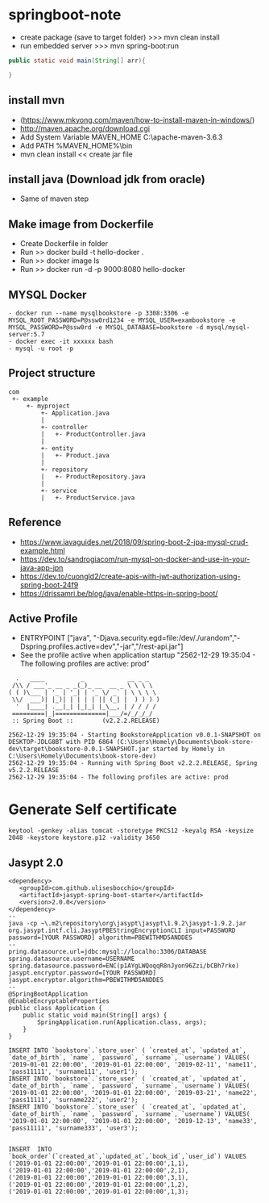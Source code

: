 # springboot-note

- create package (save to target folder) >>> mvn clean install
- run embedded server >>> mvn spring-boot:run

```java
public static void main(String[] arr){

}
```


## install mvn 
- (https://www.mkyong.com/maven/how-to-install-maven-in-windows/)
- http://maven.apache.org/download.cgi
- Add System Variable MAVEN_HOME  C:\apache-maven-3.6.3
- Add PATH %MAVEN_HOME%\bin
- mvn clean install  << create jar file

## install java (Download jdk from oracle)
- Same of maven step


## Make image from Dockerfile
- Create Dockerfile in folder
- Run >> docker build -t hello-docker .
- Run >> docker image ls
- Run >> docker run -d -p 9000:8080 hello-docker

## MYSQL Docker
```
- docker run --name mysqlbookstore -p 3308:3306 -e MYSQL_ROOT_PASSWORD=P@ssw0rd1234 -e MYSQL_USER=exambookstore -e MYSQL_PASSWORD=P@ssw0rd -e MYSQL_DATABASE=bookstore -d mysql/mysql-server:5.7
- docker exec -it xxxxxx bash
- mysql -u root -p
```


## Project structure
```
com
 +- example
     +- myproject
         +- Application.java
         |
         +- controller
         |   +- ProductController.java      
         |
         +- entity
         |   +- Product.java   
         |
         +- repository
         |   +- ProductRepository.java
         |
         +- service
         |   +- ProductService.java
```



## Reference
- https://www.javaguides.net/2018/09/spring-boot-2-jpa-mysql-crud-example.html
- https://dev.to/sandrogiacom/run-mysql-on-docker-and-use-in-your-java-app-jpn
- https://dev.to/cuongld2/create-apis-with-jwt-authorization-using-spring-boot-24f9
- https://drissamri.be/blog/java/enable-https-in-spring-boot/

## Active Profile

- ENTRYPOINT ["java", "-Djava.security.egd=file:/dev/./urandom","-Dspring.profiles.active=dev","-jar","/rest-api.jar"]
- See the profile active when application startup "2562-12-29 19:35:04 - The following profiles are active: prod"
```
  .   ____          _            __ _ _
 /\\ / ___'_ __ _ _(_)_ __  __ _ \ \ \ \
( ( )\___ | '_ | '_| | '_ \/ _` | \ \ \ \
 \\/  ___)| |_)| | | | | || (_| |  ) ) ) )
  '  |____| .__|_| |_|_| |_\__, | / / / /
 =========|_|==============|___/=/_/_/_/
 :: Spring Boot ::        (v2.2.2.RELEASE)

2562-12-29 19:35:04 - Starting BookstoreApplication v0.0.1-SNAPSHOT on DESKTOP-JDLG8BT with PID 6864 (C:\Users\Homely\Documents\book-store-dev\target\bookstore-0.0.1-SNAPSHOT.jar started by Homely in C:\Users\Homely\Documents\book-store-dev)
2562-12-29 19:35:04 - Running with Spring Boot v2.2.2.RELEASE, Spring v5.2.2.RELEASE
2562-12-29 19:35:04 - The following profiles are active: prod
```


# Generate Self certificate
```
keytool -genkey -alias tomcat -storetype PKCS12 -keyalg RSA -keysize 2048 -keystore keystore.p12 -validity 3650
```

## Jasypt 2.0
```
<dependency>
   <groupId>com.github.ulisesbocchio</groupId>
   <artifactId>jasypt-spring-boot-starter</artifactId>
   <version>2.0.0</version>
</dependency>
--
java -cp ~\.m2\repository\org\jasypt\jasypt\1.9.2\jasypt-1.9.2.jar org.jasypt.intf.cli.JasyptPBEStringEncryptionCLI input=PASSWORD password=[YOUR PASSWORD] algorithm=PBEWITHMD5ANDDES
--
pring.datasource.url=jdbc:mysql://localho:3306/DATABASE
spring.datasource.username=USERNAME
spring.datasource.password=ENC(p1AYgLWQoqqR8nJyon96Zzi/bCBh7rke)
jasypt.encryptor.password=[YOUR PASSWORD]
jasypt.encryptor.algorithm=PBEWITHMD5ANDDES
--
@SpringBootApplication
@EnableEncryptableProperties
public class Application {
    public static void main(String[] args) {
        SpringApplication.run(Application.class, args);
    }
}
```


```
INSERT INTO `bookstore`.`store_user` ( `created_at`, `updated_at`, `date_of_birth`, `name`, `password`, `surname`, `username`) VALUES( '2019-01-01 22:00:00', '2019-01-01 22:00:00', '2019-02-11', 'name11', 'pass11111', 'surname111', 'user1');
INSERT INTO `bookstore`.`store_user` ( `created_at`, `updated_at`, `date_of_birth`, `name`, `password`, `surname`, `username`) VALUES( '2019-01-01 22:00:00', '2019-01-01 22:00:00', '2019-03-21', 'name22', 'pass11111', 'surname222', 'user2');
INSERT INTO `bookstore`.`store_user` ( `created_at`, `updated_at`, `date_of_birth`, `name`, `password`, `surname`, `username`) VALUES( '2019-01-01 22:00:00', '2019-01-01 22:00:00', '2019-12-13', 'name33', 'pass11111', 'surname333', 'user3');


INSERT  INTO `book_order`(`created_at`,`updated_at`,`book_id`,`user_id`) VALUES 
('2019-01-01 22:00:00','2019-01-01 22:00:00',1,1),
('2019-01-01 22:00:00','2019-01-01 22:00:00',2,1),
('2019-01-01 22:00:00','2019-01-01 22:00:00',3,1),
('2019-01-01 22:00:00','2019-01-01 22:00:00',1,2),
('2019-01-01 22:00:00','2019-01-01 22:00:00',1,3);
```


